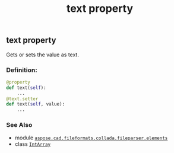 ﻿---
title: text property
second_title: Aspose.CAD for Python via .NET API References
description: 
type: docs
weight: 80
url: /aspose.cad.fileformats.collada.fileparser.elements/intarray/text/
is_root: false
---

## text property


Gets or sets the value as text.
### Definition:
```python
@property
def text(self):
    ...
@text.setter
def text(self, value):
    ...
```

### See Also
* module [`aspose.cad.fileformats.collada.fileparser.elements`](../../)
* class [`IntArray`](/cad/python-net/aspose.cad.fileformats.collada.fileparser.elements/intarray)
